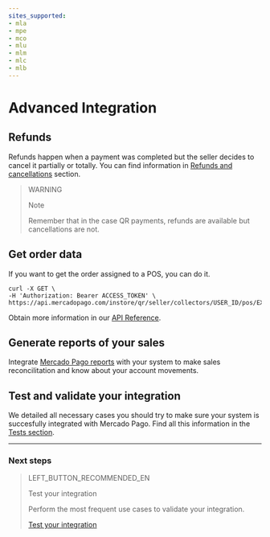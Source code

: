 ```yaml
---
sites_supported:
- mla
- mpe
- mco
- mlu
- mlm
- mlc
- mlb
---
```


# Advanced Integration

## Refunds

Refunds happen when a payment was completed but the seller decides to cancel it partially or totally. You can find information in [Refunds and cancellations](https://www.mercadopago[FAKER][URL][DOMAIN]/developers/en/guides/manage-account/account/cancellations-and-refunds) section.

> WARNING
> 
> Note
> 
> Remember that in the case QR payments, refunds are available but cancellations are not.



## Get order data

If you want to get the order assigned to a POS, you can do it.

```curl
curl -X GET \
-H 'Authorization: Bearer ACCESS_TOKEN' \
https://api.mercadopago.com/instore/qr/seller/collectors/USER_ID/pos/EXTERNAL_POS_ID/orders
```
Obtain more information in our [API Reference](https://www.mercadopago[FAKER][URL][DOMAIN]/developers/en/reference/instore_orders_v2/_instore_qr_seller_collectors_user_id_pos_external_pos_id_orders/get).

## Generate reports of your sales

Integrate [Mercado Pago reports](https://www.mercadopago[FAKER][URL][DOMAIN]/developers/en/guides/manage-account/reports/general-considerations/reconciliation-reports/) with your system to make sales reconcilitation and know about your account movements.

## Test and validate your integration 

We detailed all necessary cases you should try to make sure your system is succesfully integrated with Mercado Pago. 
Find all this information in the [Tests section](https://www.mercadopago[FAKER][URL][DOMAIN]/developers/en/guides/in-person-payments/qr-code/integration-test/).

---
### Next steps


> LEFT_BUTTON_RECOMMENDED_EN
>
> Test your integration
>
> Perform the most frequent use cases to validate your integration.
>
> [Test your integration](https://www.mercadopago[FAKER][URL][DOMAIN]/developers/en/guides/in-person-payments/qr-code/integration-test/)
